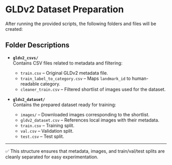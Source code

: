 # GLDv2 Dataset Preparation

After running the provided scripts, the following folders and files will be created:


## Folder Descriptions

- **`gldv2_csvs/`**  
  Contains CSV files related to metadata and filtering:
  - `train.csv` – Original GLDv2 metadata file.  
  - `train_label_to_category.csv` – Maps `landmark_id` to human-readable category.  
  - `cleaner_train.csv` – Filtered shortlist of images used for the dataset.  

- **`gldv2_dataset/`**  
  Contains the prepared dataset ready for training:
  - `images/` – Downloaded images corresponding to the shortlist.  
  - `gldv2_dataset.csv` – References local images with their metadata.  
  - `train.csv` – Training split.  
  - `val.csv` – Validation split.  
  - `test.csv` – Test split.  

---

✅ This structure ensures that metadata, images, and train/val/test splits are cleanly separated for easy experimentation.

